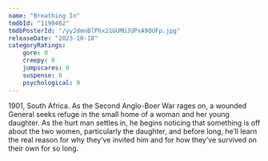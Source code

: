 ```yaml
---
name: "Breathing In"
tmdbId: "1190462"
tmdbPosterId: "/yy2dmnBlPhx21GUMUJUPxA9QUFp.jpg"
releaseDate: "2023-10-18"
categoryRatings:
    gore: 0
    creepy: 0
    jumpscares: 0
    suspense: 0
    psychological: 0
---
```

1901, South Africa. As the Second Anglo-Boer War rages on, a wounded General seeks refuge in the small home of a woman and her young daughter. As the hurt man settles in, he begins noticing that something is off about the two women, particularly the daughter, and before long, he’ll learn the real reason for why they’ve invited him and for how they’ve survived on their own for so long.
